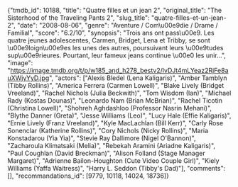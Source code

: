 {"tmdb_id": 10188, "title": "Quatre filles et un jean 2", "original_title": "The Sisterhood of the Traveling Pants 2", "slug_title": "quatre-filles-et-un-jean-2", "date": "2008-08-06", "genre": "Aventure / Com\u00e9die / Drame / Familial", "score": "6.2/10", "synopsis": "Trois ans ont pass\u00e9. Les quatre jeunes adolescentes, Carmen, Bridget, Lena et Tribby, se sont \u00e9loign\u00e9es les unes des autres, poursuivant leurs \u00e9tudes sup\u00e9rieures. Pourtant, leur fameux jeans continue \u00e0 les unir...", "image": "https://image.tmdb.org/t/p/w185_and_h278_bestv2/lvDJt4mLYeaz2RjFe8auXWjyYyD.jpg", "actors": ["Alexis Bledel (Lena Kaligaris)", "Amber Tamblyn (Tibby Rollins)", "America Ferrera (Carmen Lowell)", "Blake Lively (Bridget Vreeland)", "Rachel Nichols (Julia Beckwith)", "Tom Wisdom (Ian)", "Michael Rady (Kostas Dounas)", "Leonardo Nam (Brian McBrian)", "Rachel Ticotin (Christina Lowell)", "Shohreh Aghdashloo (Professor Nasrin Mehani)", "Blythe Danner (Greta)", "Jesse Williams (Leo)", "Lucy Hale (Effie Kaligaris)", "Ernie Lively (Franz Vreeland)", "Kyle MacLachlan (Bill Kerr)", "Carly Rose Sonenclar (Katherine Rollins)", "Cory Nichols (Nicky Rollins)", "Maria Konstadarou (Yia Yia)", "Stevie Ray Dallimore (Nigel O'Bannon)", "Zacharoula Klimatsaki (Melia)", "Rebekah Aramini (Ariadne Kaligaris)", "Paul Coughlan (David Breckman)", "Alison Folland (Stage Manager Margaret)", "Adrienne Bailon-Houghton (Cute Video Couple Girl)", "Kiely Williams (Yaffa Waitress)", "Harry L. Seddon (Tibby's Dad)"], "comments": [], "recommandations_id": [9779, 10118, 14024, 18736]}